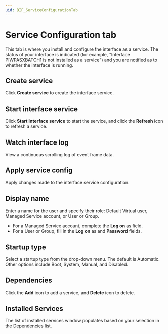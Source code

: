 ```yaml
---
uid: BIF_ServiceConfigurationTab
---
```


# Service Configuration tab

<!-- No edits -->

This tab is where you install and configure the interface as a service. The status of your interface is indicated (for example, "Interface PIWPASXBATCH1 is not installed as a service") and you are notified as to whether the interface is running.

## Create service
    
Click **Create service** to create the interface service. 

## Start interface service
    
Click **Start Interface service** to start the service, and click the **Refresh** icon to refresh a service. 

## Watch interface log
    
View a continuous scrolling log of event frame data. 

## Apply service config
    
Apply changes made to the interface service configuration. 

## Display name
    
Enter a name for the user and specify their role: Default Virtual user, Managed Service account, or User or Group.

* For a Managed Service account, complete the **Log on** as field.
* For a User or Group, fill in the **Log on** as and **Password** fields.

## Startup type

Select a startup type from the drop-down menu. The default is Automatic. Other options include Boot, System, Manual, and Disabled. 

## Dependencies
    
Click the **Add** icon to add a service, and **Delete** icon to delete. 

## Installed Services
    
The list of installed services window populates based on your selection in the Dependencies list. 
